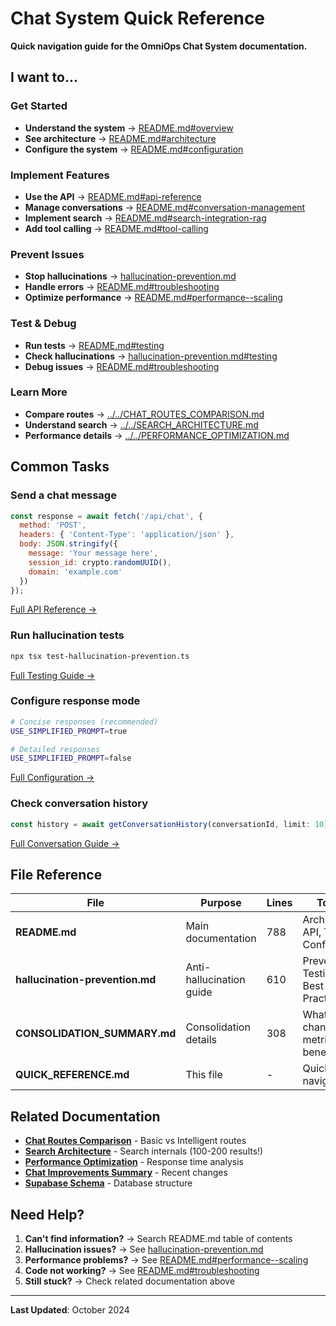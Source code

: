 # Chat System Quick Reference

**Quick navigation guide for the OmniOps Chat System documentation.**

## I want to...

### Get Started
- **Understand the system** → [README.md#overview](./README.md#overview)
- **See architecture** → [README.md#architecture](./README.md#architecture)
- **Configure the system** → [README.md#configuration](./README.md#configuration)

### Implement Features
- **Use the API** → [README.md#api-reference](./README.md#api-reference)
- **Manage conversations** → [README.md#conversation-management](./README.md#conversation-management)
- **Implement search** → [README.md#search-integration-rag](./README.md#search-integration-rag)
- **Add tool calling** → [README.md#tool-calling](./README.md#tool-calling)

### Prevent Issues
- **Stop hallucinations** → [hallucination-prevention.md](./hallucination-prevention.md)
- **Handle errors** → [README.md#troubleshooting](./README.md#troubleshooting)
- **Optimize performance** → [README.md#performance--scaling](./README.md#performance--scaling)

### Test & Debug
- **Run tests** → [README.md#testing](./README.md#testing)
- **Check hallucinations** → [hallucination-prevention.md#testing](./hallucination-prevention.md#testing)
- **Debug issues** → [README.md#troubleshooting](./README.md#troubleshooting)

### Learn More
- **Compare routes** → [../../CHAT_ROUTES_COMPARISON.md](../../CHAT_ROUTES_COMPARISON.md)
- **Understand search** → [../../SEARCH_ARCHITECTURE.md](../../SEARCH_ARCHITECTURE.md)
- **Performance details** → [../../PERFORMANCE_OPTIMIZATION.md](../../PERFORMANCE_OPTIMIZATION.md)

## Common Tasks

### Send a chat message
```javascript
const response = await fetch('/api/chat', {
  method: 'POST',
  headers: { 'Content-Type': 'application/json' },
  body: JSON.stringify({
    message: 'Your message here',
    session_id: crypto.randomUUID(),
    domain: 'example.com'
  })
});
```
[Full API Reference →](./README.md#api-reference)

### Run hallucination tests
```bash
npx tsx test-hallucination-prevention.ts
```
[Full Testing Guide →](./hallucination-prevention.md#testing)

### Configure response mode
```bash
# Concise responses (recommended)
USE_SIMPLIFIED_PROMPT=true

# Detailed responses
USE_SIMPLIFIED_PROMPT=false
```
[Full Configuration →](./README.md#configuration)

### Check conversation history
```typescript
const history = await getConversationHistory(conversationId, limit: 10);
```
[Full Conversation Guide →](./README.md#conversation-management)

## File Reference

| File | Purpose | Lines | Topics |
|------|---------|-------|--------|
| **README.md** | Main documentation | 788 | Architecture, API, Testing, Config |
| **hallucination-prevention.md** | Anti-hallucination guide | 610 | Prevention, Testing, Best Practices |
| **CONSOLIDATION_SUMMARY.md** | Consolidation details | 308 | What changed, metrics, benefits |
| **QUICK_REFERENCE.md** | This file | - | Quick navigation |

## Related Documentation

- **[Chat Routes Comparison](../../CHAT_ROUTES_COMPARISON.md)** - Basic vs Intelligent routes
- **[Search Architecture](../../SEARCH_ARCHITECTURE.md)** - Search internals (100-200 results!)
- **[Performance Optimization](../../PERFORMANCE_OPTIMIZATION.md)** - Response time analysis
- **[Chat Improvements Summary](../../implementation/CHAT_IMPROVEMENTS_SUMMARY.md)** - Recent changes
- **[Supabase Schema](../SUPABASE_SCHEMA.md)** - Database structure

## Need Help?

1. **Can't find information?** → Search README.md table of contents
2. **Hallucination issues?** → See [hallucination-prevention.md](./hallucination-prevention.md)
3. **Performance problems?** → See [README.md#performance--scaling](./README.md#performance--scaling)
4. **Code not working?** → See [README.md#troubleshooting](./README.md#troubleshooting)
5. **Still stuck?** → Check related documentation above

---

**Last Updated**: October 2024
